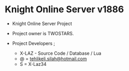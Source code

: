 Knight Online Server v1886
========

* Knight Online Server Project
* Project owner is TWOSTARS.

* Project Developers ;

  - X-LAZ  - Source Code / Database / Lua
  -  @ = tehlikeli.silah@hotmail.com
  -  S = X-Laz34
